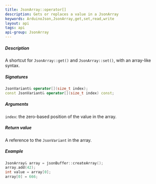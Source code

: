 ```yaml
---
title: JsonArray::operator[]
description: Gets or replaces a value in a JsonArray
keywords: ArduinoJson,JsonArray,get,set,read,write
layout: api
tags: api
api-group: JsonArray
---
```


##### Description

A shortcut for `JsonArray::get()` and `JsonArray::set()`, with an array-like syntax.

##### Signatures

```c++
JsonVariant& operator[](size_t index);
const JsonVariant& operator[](size_t index) const;
```

##### Arguments

`index`: the zero-based position of the value in the array.

##### Return value

A reference to the `JsonVariant` in the array.

##### Example

```c++
JsonArray& array = jsonBuffer::createArray();
array.add(42);
int value = array[0];
array[0] = 666;
```

